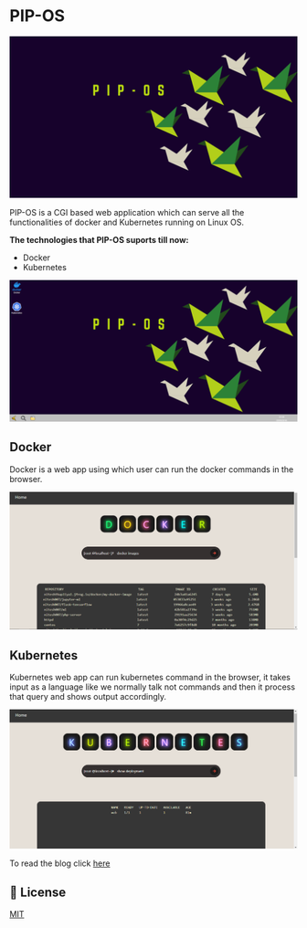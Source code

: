 # PIP-OS

![pipos](https://github.com/Nitesh-thapliyal/PIP-OS-WebAPP/blob/master/src/pipos.png)

PIP-OS is a CGI based web application which can serve all the functionalities of docker and Kubernetes running on Linux OS.

**The technologies that PIP-OS suports till now:**

- Docker
- Kubernetes

![PIP-OS](https://github.com/Nitesh-thapliyal/PIP-OS-WebAPP/blob/master/src/PIP-OS.png)

## Docker

Docker is a web app using which user can run the docker commands in the browser.

![Docker_app](https://github.com/Nitesh-thapliyal/PIP-OS-WebAPP/blob/master/src/Docker_app.png)

## Kubernetes

Kubernetes web app can run kubernetes command in the browser, it takes input as a language like we normally talk not commands and then it process that query and shows output accordingly.

![Kubernetes](https://github.com/Nitesh-thapliyal/PIP-OS-WebAPP/blob/master/src/Kubernetes.png)

To read the blog click [here](https://dev.to/niteshthapliyal/pip-os-webapp-which-is-home-of-technology-3mlo)


## 📃 License

[MIT](https://github.com/Nitesh-thapliyal/PIP-OS-WebAPP/blob/master/LICENSE)


